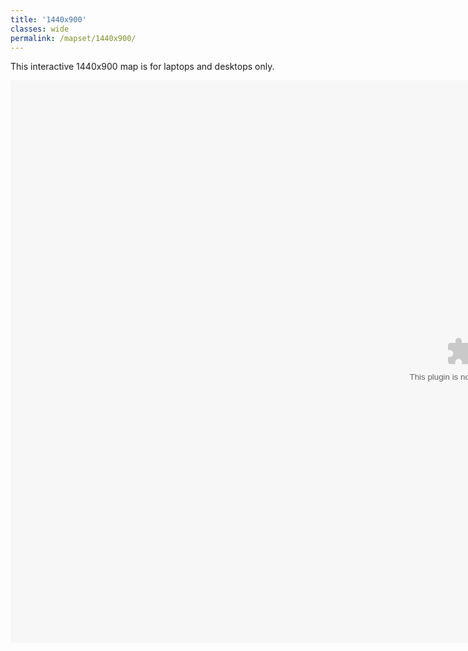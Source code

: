 ```yaml
---
title: '1440x900'
classes: wide
permalink: /mapset/1440x900/
---
```

This interactive 1440x900 map is for laptops and desktops only.

<script src="https://unpkg.com/@ruffle-rs/ruffle"></script>
<embed src="/mapset/shell.swf" width="1440" height="900" id="fitvid0">
